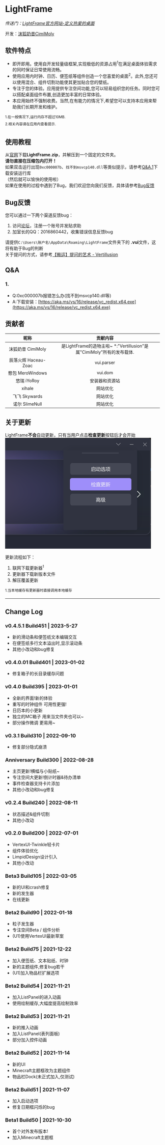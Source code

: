 # LightFrame

_传送门：[LightFrame官方网站-定义热爱的桌面](https://lightframe.vertillusion.xyz/)_  

开发：[沫狐奶昔CimiMoly](https://github.com/EnderMo)  

## 软件特点
* 即开即用。使用自开发轻量级框架,实现极低的资源占用<sup>1</sup>在满足桌面体验需求的同时保证日常使用流畅。  
* 使用应用内时钟、日历、便签纸等组件创造一个您喜爱的桌面<sup>2</sup>。此外,您还可以使用混合、组件切割功能使其更加贴合您的壁纸。   
* 专注于您的体验。应用提供专注空间功能,您可以轻易组织您的任务。同时您可以搭配桌面组件布置,创造更加丰富的日常体验。  
* 本应用始终不强制收费。当然,在有能力的情况下,希望您可以支持本应用来帮助我们长期开发和维护。

<sup>
1.在一般情况下,运行内存不超过10MB.<br>
2.相关内容请在应用内查看提示.
</sup>

## 使用教程
从[官网](https://lightframe.vertillusion.xyz/)下载**LightFrame.zip**，并解压到一个固定的文件夹。  
**请勿直接在压缩包内打开！**  
如果双击运行出现`0xc000007b`、`找不到msvcp140.dll`等类似提示，请参考[Q&A.1](#id3)下载安装运行库  
（然后就可以愉快的使用啦）  
如果在使用的过程中遇到了Bug，我们欢迎您向我们反馈，具体请参考[Bug反馈](#bug)

## Bug反馈
您可以通过一下两个渠道反馈bug：  

1. 访问[论坛](https://forum.vertillusion.xyz/)，注册一个账号并发贴求助
2. 加室长的QQ：2016860442，收集错误信息反馈bug

请提供`C:\Users\账户名\AppData\Roaming\LightFrame`文件夹下的 **.vui**文件，这将有助于Bug的判断  
关于提问的方式，请参考[【搬运】提问的艺术 - Vertillusion](https://forum.vertillusion.xyz/d/34-ban-yun-ti-wen-de-yi-zhu)


## Q&A
### 1.
* Q:0xc000007b报错怎么办(找不到msvcp140.dll等)  
* A:下载安装：[https://aka.ms/vs/16/release/vc_redist.x64.exe](https://aka.ms/vs/16/release/vc_redist.x64.exe)  

## 贡献者

| 昵称 | 贡献内容 |
| :------: | :------: |
| 沫狐奶昔 CimiMoly | 是LightFrame的造物主啦~ *:"Vertillusion"是属"CimiMoly"所有的发布载体. |
| 辰落火辉 Haceau-Zoac | vui.parser |
| 憨包 MeroWindows | vui.dom |
| 悠瑞 iYoRoy | 安装器和资源站 |
| xihale | 网站优化 |
| 飞飞 Skywards | 网站优化 |
| 诺尔 SlimeNull | 网站优化 |

## 关于更新
LightFrame**不会**自动更新，只有当用户点击**检查更新**按钮后才会开始 
![更新按钮](images/lightframe-update-entrance.png)   

更新流程如下：
1. 联网下载更新器<sup>1</sup>
2. 更新器下载新版本文件
3. 解压覆盖更新

<sup>
1.当本地缓存有更新器时直接调用本地缓存
</sup>

---------
## Change Log
### v0.4.5.1 Build451 | 2023-5-27  
* 新的滑动条和便签纸文本编辑交互  
* 在便签纸多行文本溢出时,显示滚动条  
* 其他小改动和bug修复  

### v0.4.0.01 Build401 | 2023-01-02  
* 修复箱子的长目录缓存问题  

### v0.4.0 Build395 | 2023-01-01  
* 全新的界面!新的体验  
* 重写的时钟组件 可用性更强!  
* 日历本的小更新  
* 独立的MC箱子 用来当文件夹也可以~  
* 部分操作微调 更易用~  

### v0.3.1 Build310 | 2022-09-10  
* 修复部分隐式崩溃  

### Anniversary Build300 | 2022-08-28  
* 主页更新!横幅与小贴纸~  
* 专注空间大更新!倒计时器&待办清单  
* 事件检查器支持卡片添加  
* 其他小改动和bug修复  

### v0.2.4 Build240 | 2022-08-11  
* 状态描述&组件切割  
* 其他小改动  

### v0.2.0 Build200 | 2022-07-01  
* VertexUI-Twinkle轻卡片  
* 组件体验优化  
* LimpidDesign设计引入  
* 其他小改动  

### Beta3 Build105 | 2022-03-05  
* 新的UI和crash修复  
* 新的发生器  
* 在线更新  

### Beta2 Build90 | 2022-01-18  
* 粒子发生器  
* 专注空间Beta / 组件分析  
* (U1)使用VertexUI最新草案  

### Beta2 Build75 | 2021-12-22  
* 加入便签纸、文本贴纸、时钟  
* 新的主题组件,修复bug若干  
* (U1)加入物品栏扩展选项  

### Beta2 Build54 | 2021-11-21  
* 加入ListPanel的进入动画  
* 使用绘制缓存,大幅度提高绘制效率  

### Beta2 Build53 | 2021-11-21  
* 新的推入动画  
* 加入ListPanel(表列面板)  
* 部分加入控件动画  

### Beta2 Build52 | 2021-11-14  
* 新的UI  
* Minecraft主题框改为主题组件  
* 物品栏Dock(未正式加入,仅测试)  

### Beta2 Build51 | 2021-11-07  
* 加入启动选项  
* 修复日期框闪烁的bug  

### Beta1 Build50 | 2021-10-30  
* 首个对外发布版本!  
* 加入Minecraft主题框  